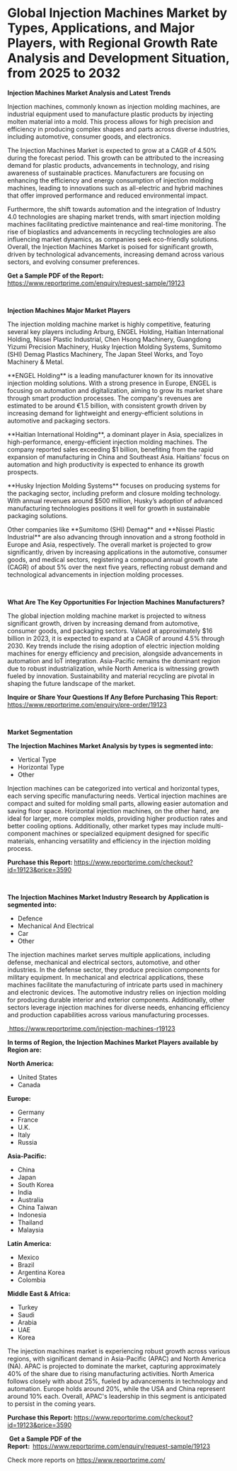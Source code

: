 <p><h1>Global Injection Machines Market by Types, Applications, and Major Players, with Regional Growth Rate Analysis and Development Situation, from 2025 to 2032</h1></p><p><strong>Injection Machines Market Analysis and Latest Trends</strong></p>
<p><p>Injection machines, commonly known as injection molding machines, are industrial equipment used to manufacture plastic products by injecting molten material into a mold. This process allows for high precision and efficiency in producing complex shapes and parts across diverse industries, including automotive, consumer goods, and electronics.</p><p>The Injection Machines Market is expected to grow at a CAGR of 4.50% during the forecast period. This growth can be attributed to the increasing demand for plastic products, advancements in technology, and rising awareness of sustainable practices. Manufacturers are focusing on enhancing the efficiency and energy consumption of injection molding machines, leading to innovations such as all-electric and hybrid machines that offer improved performance and reduced environmental impact.</p><p>Furthermore, the shift towards automation and the integration of Industry 4.0 technologies are shaping market trends, with smart injection molding machines facilitating predictive maintenance and real-time monitoring. The rise of bioplastics and advancements in recycling technologies are also influencing market dynamics, as companies seek eco-friendly solutions. Overall, the Injection Machines Market is poised for significant growth, driven by technological advancements, increasing demand across various sectors, and evolving consumer preferences.</p></p>
<p><strong>Get a Sample PDF of the Report:&nbsp;</strong> <a href="https://www.reportprime.com/enquiry/request-sample/19123?utm_campaign=2753&utm_medium=2&utm_source=Github&utm_content=ia&utm_term=19032025&utm_id=injection-machines">https://www.reportprime.com/enquiry/request-sample/19123</a></p>
<p>&nbsp;</p>
<p><strong>Injection Machines Major Market Players</strong></p>
<p><p>The injection molding machine market is highly competitive, featuring several key players including Arburg, ENGEL Holding, Haitian International Holding, Nissei Plastic Industrial, Chen Hsong Machinery, Guangdong Yizumi Precision Machinery, Husky Injection Molding Systems, Sumitomo (SHI) Demag Plastics Machinery, The Japan Steel Works, and Toyo Machinery & Metal.</p><p>**ENGEL Holding** is a leading manufacturer known for its innovative injection molding solutions. With a strong presence in Europe, ENGEL is focusing on automation and digitalization, aiming to grow its market share through smart production processes. The company's revenues are estimated to be around €1.5 billion, with consistent growth driven by increasing demand for lightweight and energy-efficient solutions in automotive and packaging sectors.</p><p>**Haitian International Holding**, a dominant player in Asia, specializes in high-performance, energy-efficient injection molding machines. The company reported sales exceeding $1 billion, benefiting from the rapid expansion of manufacturing in China and Southeast Asia. Haitians' focus on automation and high productivity is expected to enhance its growth prospects.</p><p>**Husky Injection Molding Systems** focuses on producing systems for the packaging sector, including preform and closure molding technology. With annual revenues around $500 million, Husky’s adoption of advanced manufacturing technologies positions it well for growth in sustainable packaging solutions.</p><p>Other companies like **Sumitomo (SHI) Demag** and **Nissei Plastic Industrial** are also advancing through innovation and a strong foothold in Europe and Asia, respectively. The overall market is projected to grow significantly, driven by increasing applications in the automotive, consumer goods, and medical sectors, registering a compound annual growth rate (CAGR) of about 5% over the next five years, reflecting robust demand and technological advancements in injection molding processes.</p></p>
<p>&nbsp;</p>
<p><strong>What Are The Key Opportunities For Injection Machines Manufacturers?</strong></p>
<p><p>The global injection molding machine market is projected to witness significant growth, driven by increasing demand from automotive, consumer goods, and packaging sectors. Valued at approximately $16 billion in 2023, it is expected to expand at a CAGR of around 4.5% through 2030. Key trends include the rising adoption of electric injection molding machines for energy efficiency and precision, alongside advancements in automation and IoT integration. Asia-Pacific remains the dominant region due to robust industrialization, while North America is witnessing growth fueled by innovation. Sustainability and material recycling are pivotal in shaping the future landscape of the market.</p></p>
<p><strong>Inquire or Share Your Questions If Any Before Purchasing This Report:</strong> <a href="https://www.reportprime.com/enquiry/pre-order/19123?utm_campaign=2753&utm_medium=2&utm_source=Github&utm_content=ia&utm_term=19032025&utm_id=injection-machines">https://www.reportprime.com/enquiry/pre-order/19123</a></p>
<p>&nbsp;</p>
<p><strong>Market Segmentation</strong></p>
<p><strong>The Injection Machines Market Analysis by types is segmented into:</strong></p>
<p><ul><li>Vertical Type</li><li>Horizontal Type</li><li>Other</li></ul></p>
<p><p>Injection machines can be categorized into vertical and horizontal types, each serving specific manufacturing needs. Vertical injection machines are compact and suited for molding small parts, allowing easier automation and saving floor space. Horizontal injection machines, on the other hand, are ideal for larger, more complex molds, providing higher production rates and better cooling options. Additionally, other market types may include multi-component machines or specialized equipment designed for specific materials, enhancing versatility and efficiency in the injection molding process.</p></p>
<p><strong>Purchase this Report:&nbsp;</strong><a href="https://www.reportprime.com/checkout?id=19123&price=3590&utm_campaign=2753&utm_medium=2&utm_source=Github&utm_content=ia&utm_term=19032025&utm_id=injection-machines">https://www.reportprime.com/checkout?id=19123&price=3590</a></p>
<p>&nbsp;</p>
<p><strong>The Injection Machines Market Industry Research by Application is segmented into:</strong></p>
<p><ul><li>Defence</li><li>Mechanical And Electrical</li><li>Car</li><li>Other</li></ul></p>
<p><p>The injection machines market serves multiple applications, including defense, mechanical and electrical sectors, automotive, and other industries. In the defense sector, they produce precision components for military equipment. In mechanical and electrical applications, these machines facilitate the manufacturing of intricate parts used in machinery and electronic devices. The automotive industry relies on injection molding for producing durable interior and exterior components. Additionally, other sectors leverage injection machines for diverse needs, enhancing efficiency and production capabilities across various manufacturing processes.</p></p>
<p><a href="https://www.reportprime.com/injection-machines-r19123?utm_campaign=2753&utm_medium=2&utm_source=Github&utm_content=ia&utm_term=19032025&utm_id=injection-machines">&nbsp;https://www.reportprime.com/injection-machines-r19123</a></p>
<p><strong>In terms of Region, the Injection Machines Market Players available by Region are:</strong></p>
<p>
    <p> <strong> North America: </strong>
        <ul>
            <li>United States</li>
            <li>Canada</li>
        </ul>
        </p> 
    <p> <strong> Europe: </strong>
        <ul>
            <li>Germany</li>
            <li>France</li>
            <li>U.K.</li>
            <li>Italy</li>
            <li>Russia</li>
        </ul>
        </p> 
    <p> <strong> Asia-Pacific: </strong>
        <ul>
            <li>China</li>
            <li>Japan</li>
            <li>South Korea</li>
            <li>India</li>
            <li>Australia</li>
            <li>China Taiwan</li>
            <li>Indonesia</li>
            <li>Thailand</li>
            <li>Malaysia</li>
        </ul>
        </p> 
    <p> <strong> Latin America: </strong>
        <ul>
            <li>Mexico</li>
            <li>Brazil</li>
            <li>Argentina Korea</li>
            <li>Colombia</li>
        </ul>
        </p> 
    <p> <strong> Middle East & Africa: </strong>
        <ul>
            <li>Turkey</li>
            <li>Saudi</li>
            <li>Arabia</li>
            <li>UAE</li>
            <li>Korea</li>
        </ul>
    </p>
    </p>
<p><p>The injection machines market is experiencing robust growth across various regions, with significant demand in Asia-Pacific (APAC) and North America (NA). APAC is projected to dominate the market, capturing approximately 40% of the share due to rising manufacturing activities. North America follows closely with about 25%, fueled by advancements in technology and automation. Europe holds around 20%, while the USA and China represent around 10% each. Overall, APAC's leadership in this segment is anticipated to persist in the coming years.</p></p>
<p><strong>Purchase this Report: </strong><a href="https://www.reportprime.com/checkout?id=19123&price=3590&utm_campaign=2753&utm_medium=2&utm_source=Github&utm_content=ia&utm_term=19032025&utm_id=injection-machines">https://www.reportprime.com/checkout?id=19123&price=3590</a></p>
<p>&nbsp;<strong>Get a Sample PDF of the Report:&nbsp;&nbsp;</strong><a href="https://www.reportprime.com/enquiry/request-sample/19123?utm_campaign=2753&utm_medium=2&utm_source=Github&utm_content=ia&utm_term=19032025&utm_id=injection-machines">https://www.reportprime.com/enquiry/request-sample/19123</a></p>
<p><strong></strong></p>
<p>Check more reports on <a href="https://www.reportprime.com/?utm_campaign=2753&utm_medium=2&utm_source=Github&utm_content=ia&utm_term=19032025&utm_id=injection-machines">https://www.reportprime.com/</a></p>